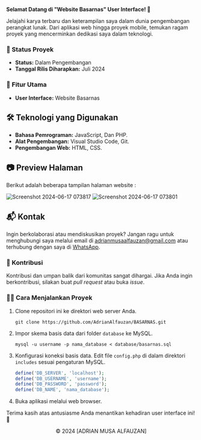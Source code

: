 **Selamat Datang di "Website Basarnas" User Interface! 🚀**

Jelajahi karya terbaru dan keterampilan saya dalam dunia pengembangan perangkat lunak. Dari aplikasi web hingga proyek mobile, temukan ragam proyek yang mencerminkan dedikasi saya dalam teknologi.

### 🚧 Status Proyek

- **Status:** Dalam Pengembangan
- **Tanggal Rilis Diharapkan:** Juli 2024

### 🚀 Fitur Utama

- **User Interface:** Website Basarnas

## 🛠️ Teknologi yang Digunakan

- **Bahasa Pemrograman:** JavaScript, Dan PHP.
- **Alat Pengembangan:** Visual Studio Code, Git.
- **Pengembangan Web:** HTML, CSS.

## 📷 Preview Halaman

Berikut adalah beberapa tampilan halaman website :

![Screenshot 2024-06-17 073817](https://github.com/fifovalle/BASARNAS/assets/90078068/ac515148-d2ef-4d65-ac51-7547109d0f59)
![Screenshot 2024-06-17 073801](https://github.com/fifovalle/BASARNAS/assets/90078068/4fb8397f-7757-4bd4-888c-ec30bf52b464)

## 📬 Kontak

Ingin berkolaborasi atau mendiskusikan proyek? Jangan ragu untuk menghubungi saya melalui email di [adrianmusaalfauzan@gmail.com](mailto:adrianmusaalfauzan@gmail.com) atau terhubung dengan saya di [WhatsApp](https://wa.me/+6281222518720).

### 🙏 Kontribusi

Kontribusi dan umpan balik dari komunitas sangat dihargai. Jika Anda ingin berkontribusi, silakan buat _pull request_ atau buka _issue_.

### 👨‍💻 Cara Menjalankan Proyek

1. Clone repositori ini ke direktori web server Anda.

   ```
   git clone https://github.com/AdrianAlfauzan/BASARNAS.git

   ```

2. Impor skema basis data dari folder `database` ke MySQL.

   ```
   mysql -u username -p nama_database < database/basarnas.sql
   ```

3. Konfigurasi koneksi basis data. Edit file `config.php` di dalam direktori `includes` sesuai pengaturan MySQL.

   ```php
   define('DB_SERVER', 'localhost');
   define('DB_USERNAME', 'username');
   define('DB_PASSWORD', 'password');
   define('DB_NAME', 'nama_database');
   ```

4. Buka aplikasi melalui web browser.

Terima kasih atas antusiasme Anda menantikan kehadiran user interface ini! 🙌

<div align="center">
  &copy; 2024 [ADRIAN MUSA ALFAUZAN]
</div>
